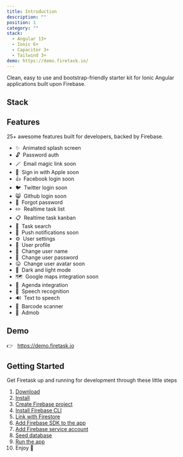 ```yaml
---
title: Introduction
description: ""
position: 1
category: ""
stack:
  - Angular 13+
  - Ionic 6+
  - Capacitor 3+
  - Tailwind 3+
demo: https://demo.firetask.io/
---
```


Clean, easy to use and bootstrap-friendly starter kit for Ionic Angular applications built upon Firebase.

## Stack

<list :items="stack"></list>

## Features

25+ awesome features built for developers, backed by Firebase.

- ✨&nbsp; Animated splash screen
- 🔓&nbsp; Password auth
- 🪄&nbsp; Email magic link <badge>soon</badge>
- 🍎&nbsp; Sign in with Apple <badge>soon</badge>
- 👍&nbsp; Facebook login <badge>soon</badge>
- 🐦&nbsp; Twitter login <badge>soon</badge>
- 😸&nbsp; Github login <badge>soon</badge>
- 🔐&nbsp; Forgot password
- ✏️&nbsp; Realtime task list
- 📋&nbsp; Realtime task kanban
- 🔎&nbsp; Task search
- 📢&nbsp; Push notifications <badge>soon</badge>
- ⚙️&nbsp; User settings
- 💁&nbsp; User profile
- 🔧&nbsp; Change user name
- 🔑&nbsp; Change user password
- 😛&nbsp; Change user avatar <badge>soon</badge>
- 🌙&nbsp; Dark and light mode
- 🗺️&nbsp; Google maps integration <badge>soon</badge>
- 📕&nbsp; Agenda integration
- 🎤&nbsp; Speech recognition
- 🔊&nbsp; Text to speech
- 🔦&nbsp; Barcode scanner
- 📱&nbsp; Admob

## Demo

<div style="max-width: 375px;">

👉&nbsp;&nbsp; https://demo.firetask.io

<code-sandbox :src="demo"></code-sandbox>

</div>

## Getting Started

Get Firetask up and running for development through these little steps

1. [Download](/setup/app-download)
2. [Install](/setup/install)
3. [Create Firebase project](/setup/firebase-create-project)
4. [Install Firebase CLI](/setup/firebase-install-cli)
5. [Link with Firestore](/setup/firebase-link-firestore)
6. [Add Firebase SDK to the app](/setup/firebase-add-sdk)
7. [Add Firebase service account](/setup/firebase-add-service-account)
8. [Seed database](/setup/database-seed)
9. [Run the app](/setup/app-run)
10. Enjoy 🥳

